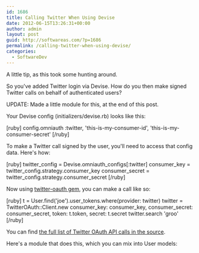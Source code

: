 ```yaml
---
id: 1686
title: Calling Twitter When Using Devise
date: 2012-06-15T13:26:31+00:00
author: admin
layout: post
guid: http://softwareas.com/?p=1686
permalink: /calling-twitter-when-using-devise/
categories:
  - SoftwareDev
---
```

A little tip, as this took some hunting around.

So you've added Twitter login via Devise. How do you then make signed Twitter calls on behalf of authenticated users?

UPDATE: Made a little module for this, at the end of this post.

Your Devise config (initializers/devise.rb) looks like this:

[ruby]
config.omniauth :twitter, 'this-is-my-consumer-id', 'this-is-my-consumer-secret'
[/ruby]

To make a Twitter call signed by the user, you'll need to access that config data. Here's how:

[ruby]
twitter_config = Devise.omniauth_configs[:twitter]
consumer_key = twitter_config.strategy.consumer_key
consumer_secret = twitter_config.strategy.consumer_secret
[/ruby]

Now using [twitter-oauth gem](https://github.com/moomerman/twitter_oauth), you can make a call like so:

[ruby]
t = User.find('joe').user_tokens.where(provider: twitter)
twitter = TwitterOAuth::Client.new consumer_key: consumer_key, consumer_secret: consumer_secret, token: t.token, secret: t.secret
twitter.search 'groo'
[/ruby]

You can find [the full list of Twitter OAuth API calls in the source](https://github.com/moomerman/twitter_oauth/tree/master/lib/twitter_oauth).

Here's a module that does this, which you can mix into User models:

<script src="https://gist.github.com/2937018.js?file=twitvise.rb"></script>
